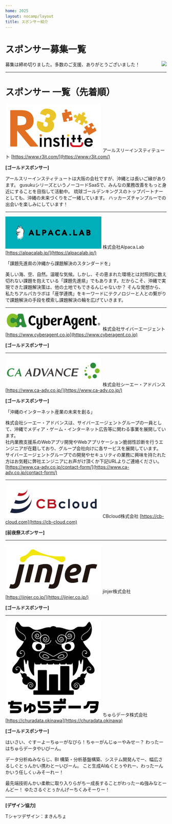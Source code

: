 ```yaml
---
home: 2025
layout: nocamp/layout
title: スポンサー紹介
---
```


# スポンサー募集一覧

<img src="/img/2015/10497446_833368266702301_2058758081536543300_o.jpg" align="right">

募集は締め切りました。多数のご支援、ありがとうございました！

-----

# スポンサー 一覧（先着順）

![](/img/2025/sponsors/r3.png) アールスリーインスティテュート [https://www.r3it.com/](https://www.r3it.com/)

**[ゴールドスポンサー]**

アールスリーインスティテュートは大阪の会社ですが、沖縄とは長いご縁があります。
gusukuシリーズというノーコードSaaSで、みんなの業務改善をもっと身近にすることを目指して活動中。
琉球ゴールデンキングスのトップパートナーとしても、沖縄の未来づくりをご一緒しています。
ハッカーズチャンプルーでの出会いを楽しみにしています！

-----

![ALPACA.LAB](/img/2025/sponsors/alpaca.lab_logo_d.png) 株式会社Alpaca.Lab [https://alpacalab.jp/](https://alpacalab.jp/)

「課題先進県の沖縄から課題解決のスタンダードを」

美しい海、空、自然。温暖な気候。しかし、その恵まれた環境とは対照的に数え切れない課題を抱えている「課題先進県」でもあります。だからこそ、沖縄で実現できた課題解決策は、他の土地でもできるんじゃないか？
そんな発想から、私たちアルパカラボは「産学連携」をキーワードにテクノロジーと人との繋がりで課題解決の手段を模索し課題解決の輪を広げていきます。


-----

![](/img/2025/sponsors/logo_CyberAgent_02_RGB.png) 株式会社サイバーエージェント [https://www.cyberagent.co.jp](https://www.cyberagent.co.jp)

**[ゴールドスポンサー]**



-----


![](/img/2025/sponsors/CAAD_LOGO_fix.png) 株式会社シーエー・アドバンス [https://www.ca-adv.co.jp/](https://www.ca-adv.co.jp/)

**[ゴールドスポンサー]**

「沖縄のインターネット産業の未来を創る」

株式会社シーエー・アドバンスは、サイバーエージェントグループの一員として、沖縄でメディア・ゲーム・インターネット広告等に関わる事業を展開しています。  
社内業務支援系のWebアプリ開発やWebアプリケーション脆弱性診断を行うエンジニアが在籍しており、グループ会社向けに各サービスを展開しています。  
サイバーエージェントグループでの開発やセキュリティの業務に興味を持たれた方はお気軽に弊社エンジニアにお声がけ頂くか下記URLよりご連絡ください。  
[https://www.ca-adv.co.jp/contact-form/](https://www.ca-adv.co.jp/contact-form/)


-----

![](/img/2025/sponsors/cb-cloud.png) CBcloud株式会社 [https://cb-cloud.com](https://cb-cloud.com)

**[前夜祭スポンサー]**

-----

![](/img/2025/sponsors/jinjer.png) jinjer株式会社 [https://jinjer.co.jp/](https://jinjer.co.jp/)

**[ゴールドスポンサー]**


-----

![](/img/2025/sponsors/churadata_logo_.png) ちゅらデータ株式会社 [https://churadata.okinawa](https://churadata.okinawa)

**[ゴールドスポンサー]**

はいさい、ぐすーよーちゅーがなびら！ちゃーがんじゅーやみせー？
わったーはちゅらデータやいびーん。

データ分析ぬみならじ、BI 構築・分析基盤構築、システム開発んでー、幅広さるしぐとぅんかい携わとーいびーん。
こと生成AIぬくとぅやれー、わったーんかいう任しくぃみそーれー！

最先端技術んかい柔軟に取り入りらがちー成長することがわったーぬ強みなとーんどー！
ゆたさるぐとぅかんげーちくみそーりー！

-----

**[デザイン協力]**

Tシャツデザイン：まきんちょ

